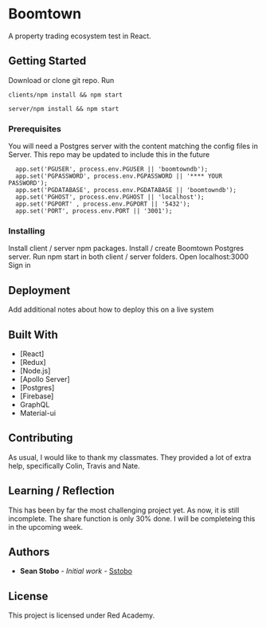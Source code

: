 # Boomtown

A property trading ecosystem test in React.

## Getting Started

Download or clone git repo. Run 
```
clients/npm install && npm start
```
```
server/npm install && npm start
```

### Prerequisites

You will need a Postgres server with the content matching the config files in Server. This repo may be updated to include this in the future

```
  app.set('PGUSER', process.env.PGUSER || 'boomtowndb');
  app.set('PGPASSWORD', process.env.PGPASSWORD || '**** YOUR PASSWORD');
  app.set('PGDATABASE', process.env.PGDATABASE || 'boomtowndb');
  app.set('PGHOST', process.env.PGHOST || 'localhost');
  app.set('PGPORT' , process.env.PGPORT || '5432');
  app.set('PORT', process.env.PORT || '3001');
```

### Installing

Install client / server npm packages.
Install / create Boomtown Postgres server.
Run npm start in both client / server folders.
Open localhost:3000
Sign in


## Deployment

Add additional notes about how to deploy this on a live system

## Built With

* [React] 
* [Redux]
* [Node.js]
* [Apollo Server] 
* [Postgres]
* [Firebase]
* GraphQL
* Material-ui

## Contributing

As usual, I would like to thank my classmates. They provided a lot of extra help, specifically Colin, Travis and Nate. 

## Learning / Reflection

This has been by far the most challenging project yet. As now, it is still incomplete. The share function is only 30% done. I will be completeing this in the upcoming week.

## Authors

* **Sean Stobo** - *Initial work* - [Sstobo](https://github.com/Sstobo)


## License

This project is licensed under Red Academy.
